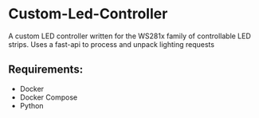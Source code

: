 # Custom-Led-Controller

A custom LED controller written for the WS281x family of controllable LED strips. Uses a fast-api to process and unpack lighting requests

## Requirements:
- Docker
- Docker Compose
- Python
